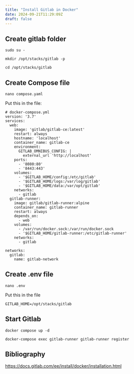 ```yaml
---
title: "Install Gitlab in Docker"
date: 2024-09-21T11:29:09Z
draft: false
---
```

## Create gitlab folder
```
sudo su -

mkdir /opt/stacks/gitlab -p

cd /opt/stacks/gitlab

```

## Create Compose file
```
nano compose.yaml
```

Put this in the file:
```
# docker-compose.yml
version: '3.7'
services:
  web:
    image: 'gitlab/gitlab-ce:latest'
    restart: always
    hostname: 'localhost'
    container_name: gitlab-ce
    environment:
      GITLAB_OMNIBUS_CONFIG: |
        external_url 'http://localhost'
    ports:
      - '8080:80'
      - '8443:443'
    volumes:
      - '$GITLAB_HOME/config:/etc/gitlab'
      - '$GITLAB_HOME/logs:/var/log/gitlab'
      - '$GITLAB_HOME/data:/var/opt/gitlab'
    networks:
      - gitlab
  gitlab-runner:
    image: gitlab/gitlab-runner:alpine
    container_name: gitlab-runner    
    restart: always
    depends_on:
      - web
    volumes:
      - /var/run/docker.sock:/var/run/docker.sock
      - '$GITLAB_HOME/gitlab-runner:/etc/gitlab-runner'
    networks:
      - gitlab

networks:
  gitlab:
    name: gitlab-network
```

## Create .env file
```
nano .env
```

Put this in the file
```
GITLAB_HOME=/opt/stacks/gitlab
```

## Start Gitlab
```
docker compose up -d
```

```
docker-compose exec gitlab-runner gitlab-runner register
```

## Bibliography
https://docs.gitlab.com/ee/install/docker/installation.html
